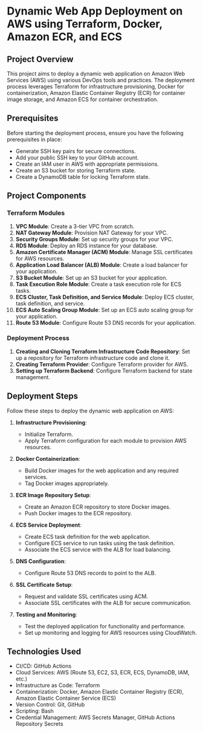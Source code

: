 # Dynamic Web App Deployment on AWS using Terraform, Docker, Amazon ECR, and ECS

## Project Overview

This project aims to deploy a dynamic web application on Amazon Web Services (AWS) using various DevOps tools and practices. The deployment process leverages Terraform for infrastructure provisioning, Docker for containerization, Amazon Elastic Container Registry (ECR) for container image storage, and Amazon ECS for container orchestration.

## Prerequisites

Before starting the deployment process, ensure you have the following prerequisites in place:

- Generate SSH key pairs for secure connections.
- Add your public SSH key to your GitHub account.
- Create an IAM user in AWS with appropriate permissions.
- Create an S3 bucket for storing Terraform state.
- Create a DynamoDB table for locking Terraform state.

## Project Components

### Terraform Modules

1. **VPC Module**: Create a 3-tier VPC from scratch.
2. **NAT Gateway Module**: Provision NAT Gateway for your VPC.
3. **Security Groups Module**: Set up security groups for your VPC.
4. **RDS Module**: Deploy an RDS instance for your database.
5. **Amazon Certificate Manager (ACM) Module**: Manage SSL certificates for AWS resources.
6. **Application Load Balancer (ALB) Module**: Create a load balancer for your application.
7. **S3 Bucket Module**: Set up an S3 bucket for your application.
8. **Task Execution Role Module**: Create a task execution role for ECS tasks.
9. **ECS Cluster, Task Definition, and Service Module**: Deploy ECS cluster, task definition, and service.
10. **ECS Auto Scaling Group Module**: Set up an ECS auto scaling group for your application.
11. **Route 53 Module**: Configure Route 53 DNS records for your application.

### Deployment Process

1. **Creating and Cloning Terraform Infrastructure Code Repository**: Set up a repository for Terraform infrastructure code and clone it.
2. **Creating Terraform Provider**: Configure Terraform provider for AWS.
3. **Setting up Terraform Backend**: Configure Terraform backend for state management.

## Deployment Steps

Follow these steps to deploy the dynamic web application on AWS:

1. **Infrastructure Provisioning**:
    - Initialize Terraform.
    - Apply Terraform configuration for each module to provision AWS resources.

2. **Docker Containerization**:
    - Build Docker images for the web application and any required services.
    - Tag Docker images appropriately.

3. **ECR Image Repository Setup**:
    - Create an Amazon ECR repository to store Docker images.
    - Push Docker images to the ECR repository.

4. **ECS Service Deployment**:
    - Create ECS task definition for the web application.
    - Configure ECS service to run tasks using the task definition.
    - Associate the ECS service with the ALB for load balancing.

5. **DNS Configuration**:
    - Configure Route 53 DNS records to point to the ALB.

6. **SSL Certificate Setup**:
    - Request and validate SSL certificates using ACM.
    - Associate SSL certificates with the ALB for secure communication.

7. **Testing and Monitoring**:
    - Test the deployed application for functionality and performance.
    - Set up monitoring and logging for AWS resources using CloudWatch.

## Technologies Used
- CI/CD: GitHub Actions
- Cloud Services: AWS (Route 53, EC2, S3, ECR, ECS, DynamoDB, IAM, etc.)
- Infrastructure as Code: Terraform
- Containerization: Docker, Amazon Elastic Container Registry (ECR), Amazon Elastic Container Service (ECS)
- Version Control: Git, GitHub
- Scripting: Bash
- Credential Management: AWS Secrets Manager, GitHub Actions Repository Secrets

